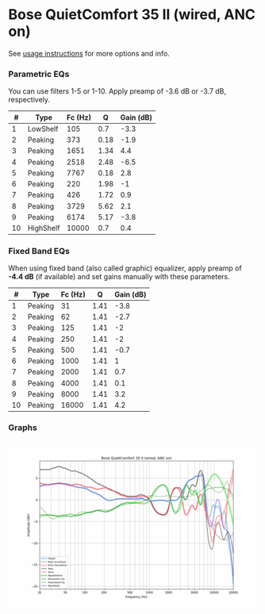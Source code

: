 # Bose QuietComfort 35 II (wired, ANC on)
See [usage instructions](https://github.com/jaakkopasanen/AutoEq#usage) for more options and info.

### Parametric EQs
You can use filters 1-5 or 1-10. Apply preamp of -3.6 dB or -3.7 dB, respectively.

|   # | Type      |   Fc (Hz) |    Q |   Gain (dB) |
|-----|-----------|-----------|------|-------------|
|   1 | LowShelf  |       105 | 0.7  |        -3.3 |
|   2 | Peaking   |       373 | 0.18 |        -1.9 |
|   3 | Peaking   |      1651 | 1.34 |         4.4 |
|   4 | Peaking   |      2518 | 2.48 |        -6.5 |
|   5 | Peaking   |      7767 | 0.18 |         2.8 |
|   6 | Peaking   |       220 | 1.98 |        -1   |
|   7 | Peaking   |       426 | 1.72 |         0.9 |
|   8 | Peaking   |      3729 | 5.62 |         2.1 |
|   9 | Peaking   |      6174 | 5.17 |        -3.8 |
|  10 | HighShelf |     10000 | 0.7  |         0.4 |

### Fixed Band EQs
When using fixed band (also called graphic) equalizer, apply preamp of **-4.4 dB** (if available) and set gains manually with these parameters.

|   # | Type    |   Fc (Hz) |    Q |   Gain (dB) |
|-----|---------|-----------|------|-------------|
|   1 | Peaking |        31 | 1.41 |        -3.8 |
|   2 | Peaking |        62 | 1.41 |        -2.7 |
|   3 | Peaking |       125 | 1.41 |        -2   |
|   4 | Peaking |       250 | 1.41 |        -2   |
|   5 | Peaking |       500 | 1.41 |        -0.7 |
|   6 | Peaking |      1000 | 1.41 |         1   |
|   7 | Peaking |      2000 | 1.41 |         0.7 |
|   8 | Peaking |      4000 | 1.41 |         0.1 |
|   9 | Peaking |      8000 | 1.41 |         3.2 |
|  10 | Peaking |     16000 | 1.41 |         4.2 |

### Graphs
![](./Bose%20QuietComfort%2035%20II%20(wired,%20ANC%20on).png)
